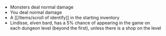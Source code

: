 - Monsters deal normal damage
- You deal normal damage
- A [[/Items/scroll of identify]] in the starting inventory
- Lindisse, elven bard, has a 5% chance of appearing in the game on each dungeon level (beyond the first), unless there is a shop on the level